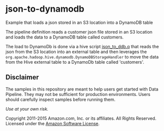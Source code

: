 # json-to-dynamodb  
Example that loads a json stored in an S3 location into a DynamoDB table

The pipeline definition reads a customer json file stored in an S3 location and loads the data to a DynamoDB table called customers.

The load to DynamoDb is done via a hive script [json_to_ddb.q](json_to_ddb.q)  that reads the json from the S3 location into an external table and then leverages the `org.apache.hadoop.hive.dynamodb.DynamoDBStorageHandler` to move the data from the Hive external table to a DynamoDb table called 'customers'.



## Disclaimer

The samples in this repository are meant to help users get started with Data Pipeline. They may not
be sufficient for production environments. Users should carefully inspect samples before running
them.

*Use at your own risk.*

Copyright 2011-2015 Amazon.com, Inc. or its affiliates. All Rights Reserved. Licensed under the
[Amazon Software License](http://aws.amazon.com/asl/).
